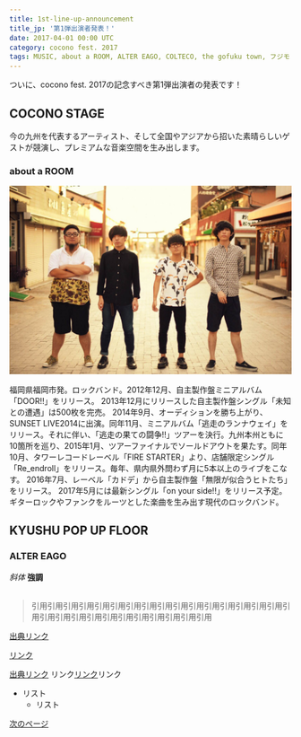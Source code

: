 ```yaml
---
title: 1st-line-up-announcement
title_jp: '第1弾出演者発表！'
date: 2017-04-01 00:00 UTC
category: cocono fest. 2017
tags: MUSIC, about a ROOM, ALTER EAGO, COLTECO, the gofuku town, フジモトジン
---
```


ついに、cocono fest. 2017の記念すべき第1弾出演者の発表です！


<div class="mb-50"></div>

## COCONO STAGE

今の九州を代表するアーティスト、そして全国やアジアから招いた素晴らしいゲストが競演し、プレミアムな音楽空間を生み出します。

### about a ROOM
![](./images/about-a-room.jpg)

福岡県福岡市発。ロックバンド。2012年12月、自主製作盤ミニアルバム「DOOR!!」をリリース。
2013年12月にリリースした自主製作盤シングル「未知との遭遇」は500枚を完売。
2014年9月、オーディションを勝ち上がり、SUNSET LIVE2014に出演。同年11月、ミニアルバム「逃走のランナウェイ」をリリース。それに伴い、「逃走の果ての闘争!!」ツアーを決行。九州本州ともに10箇所を巡り、2015年1月、ツアーファイナルでソールドアウトを果たす。同年10月、タワーレコードレーベル「FIRE STARTER」より、店舗限定シングル「Re_endroll」をリリース。毎年、県内県外問わず月に5本以上のライブをこなす。
2016年7月、レーベル「カドデ」から自主製作盤「無限が似合うヒトたち」をリリース。
2017年5月には最新シングル「on your side!!」をリリース予定。
ギターロックやファンクをルーツとした楽曲を生み出す現代のロックバンド。

<div class="mb-50"></div>

## KYUSHU POP UP FLOOR

### ALTER EAGO



*斜体*
**強調**
<br>
<br>
>引用引用引用引用引用引用引用引用引用引用引用引用引用引用引用引用引用引用引用引用引用引用引用引用引用引用引用引用

<a href="http://milieu.ink/column/spac" class="source-link" target="_blank">出典リンク</a>

[リンク](http://milieu.ink/column/spac)

<a href="http://milieu.ink/column/spac" class="source-link" target="_blank">出典リンク</a>
リンク[リンク](http://milieu.ink/column/spac)リンク

- リスト
  - リスト

<a href="./2" class="article-next-page">次のページ</a>